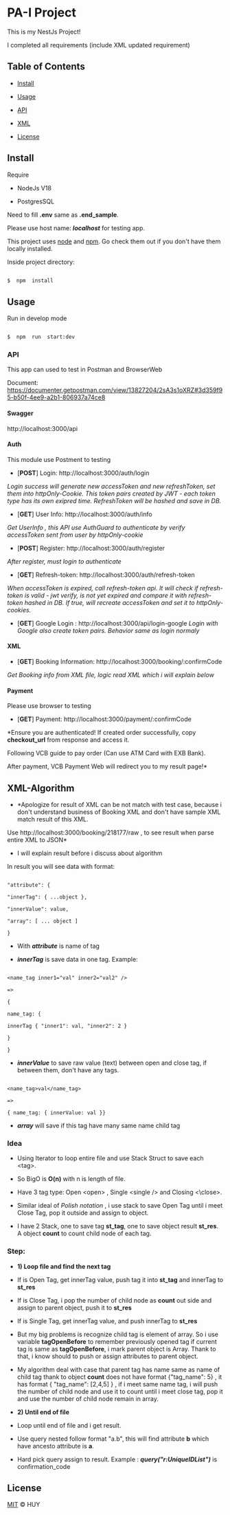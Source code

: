 
  

# PA-I Project

  

This is my NestJs Project!

I completed all requirements (include XML updated requirement)

  

## Table of Contents

  

-  [Install](#install)

-  [Usage](#usage)

-  [API](#api)

-  [XML](#xml-algorithm)

-  [License](#license)

  

## Install

Require

- NodeJs V18

- PostgresSQL

  

Need to fill **.env** same as **.end_sample**.

Please use host name: ***localhost*** for testing app.

  

This project uses [node](http://nodejs.org) and [npm](https://npmjs.com). Go check them out if you don't have them locally installed.

  

Inside project directory:

```sh

$  npm  install

```

  

## Usage

  

Run in develop mode

```sh

$  npm  run  start:dev

```

  

### API

This app can used to test in Postman and BrowserWeb

Document: https://documenter.getpostman.com/view/13827204/2sA3s1oXRZ#3d359f95-b50f-4ee9-a2b1-806937a74ce8

#### Swagger

http://localhost:3000/api

#### Auth

This module use Postment to testing

-  [**POST**] Login: http://localhost:3000/auth/login

*Login success will generate new accessToken and new refreshToken, set them into httpOnly-Cookie. This token pairs created by JWT - each token type has its own exipred time. RefreshToken will be hashed and save in DB.*

-  [**GET**] User Info: http://localhost:3000/auth/info

*Get UserInfo , this API use AuthGuard to authenticate by verify accessToken sent from user by httpOnly-cookie*

-  [**POST**] Register: http://localhost:3000/auth/register

*After register, must login to authenticate*

-  [**GET**] Refresh-token: http://localhost:3000/auth/refresh-token

*When accessToken is expired, call refresh-token api. It will check if refresh-token is valid - jwt verify, is not yet expired and compare it with refresh-token hashed in DB. If true, will recreate accessToken and set it to httpOnly-cookies.*

-  [**GET**] Google Login : http://localhost:3000/api/login-google
*Login with Google also create token pairs. Behavior same as login normaly*
  

#### XML

-  [**GET**] Booking Information: http://localhost:3000/booking/:confirmCode

*Get Booking info from XML file, logic read XML which i will explain below*

  

#### Payment

Please use browser to testing

-  [**GET**] Payment: http://localhost:3000/payment/:confirmCode

*Ensure you are authenticated! If created order successfully, copy **checkout_url** from response and access it.

Following VCB guide to pay order (Can use ATM Card with EXB Bank).

After payment, VCB Payment Web will redirect you to my result page!*

  

## XML-Algorithm

- *Apologize for result of XML can be not match with test case, because i don't understand business of Booking XML and don't have sample XML match result of this XML.

Use http://localhost:3000/booking/218177/raw , to see result when parse entire XML to JSON*

- I will explain result before i discuss about algorithm

In result you will see data with format:

```

"attribute": {

"innerTag": { ...object },

"innerValue": value,

"array": [ ... object ]

}

```

- With ***attribute*** is name of tag

-  ***innerTag*** is save data in one tag. Example:

```

<name_tag inner1="val" inner2="val2" />

=>

{

name_tag: {

innerTag { "inner1": val, "inner2": 2 }

}

}

```

-  ***innerValue*** to save raw value (text) between open and close tag, if between them, don't have any tags.

```

<name_tag>val</name_tag>

=>

{ name_tag: { innerValue: val }}

```

-  ***array*** will save if this tag have many same name child tag

### Idea

- Using Iterator to loop entire file and use Stack Struct to save each \<tag\>.

- So BigO is **O(n)** with n is length of file.

- Have 3 tag type: Open \<open\> , Single \<single  \/\> and Closing \<\close>.

- Similar ideal of _Polish notation_ , i use stack to save Open Tag until i meet Close Tag, pop it outside and assign to object.

- I have 2 Stack, one to save tag **st_tag**, one to save object result **st_res**. A object **count** to count child node of each tag.

### Step:

-  **1) Loop file and find the next tag**

- If is Open Tag, get innerTag value, push tag it into **st_tag** and innerTag to **st_res**

- If is Close Tag, i pop the number of child node as **count** out side and assign to parent object, push it to **st_res**

- If is Single Tag, get innerTag value, and push innerTag to **st_res**

- But my big problems is recognize child tag is element of array. So i use variable **tagOpenBefore** to remember previously opened tag if current tag is same as **tagOpenBefore**, i mark parent object is Array. Thank to that, i know should to push or assign attributes to parent object.

- My algorithm deal with case that parent tag has name same as name of child tag thank to object **count** does not have format {"tag_name": 5} , it has format { "tag_name": [2,4,5] } , if i meet same name tag, i will push the number of child node and use it to count until i meet close tag, pop it and use the number of child node remain in array.

-  **2) Until end of file**

- Loop until end of file and i get result.

- Use query nested follow format "a.b", this will find attribute **b** which have ancesto attribute is **a**.

- Hard pick query assign to result. Example : ***query("r:UniqueIDList")*** is confirmation_code

  

## License

  

[MIT](LICENSE) © HUY